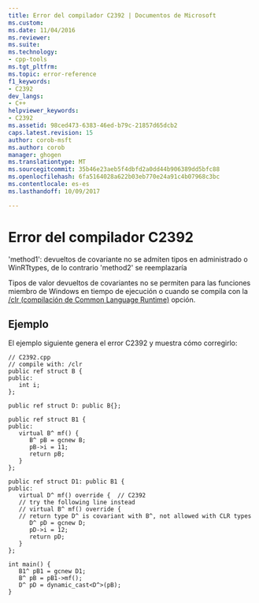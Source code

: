 ```yaml
---
title: Error del compilador C2392 | Documentos de Microsoft
ms.custom: 
ms.date: 11/04/2016
ms.reviewer: 
ms.suite: 
ms.technology:
- cpp-tools
ms.tgt_pltfrm: 
ms.topic: error-reference
f1_keywords:
- C2392
dev_langs:
- C++
helpviewer_keywords:
- C2392
ms.assetid: 98ced473-6383-46ed-b79c-21857d65dcb2
caps.latest.revision: 15
author: corob-msft
ms.author: corob
manager: ghogen
ms.translationtype: MT
ms.sourcegitcommit: 35b46e23aeb5f4dbfd2a0dd44b906389dd5bfc88
ms.openlocfilehash: 6fa5164028a622b03eb770e24a91c4b07968c3bc
ms.contentlocale: es-es
ms.lasthandoff: 10/09/2017

---
```

# <a name="compiler-error-c2392"></a>Error del compilador C2392
'method1': devueltos de covariante no se admiten tipos en administrado o WinRTtypes, de lo contrario 'method2' se reemplazaría  
  
 Tipos de valor devueltos de covariantes no se permiten para las funciones miembro de Windows en tiempo de ejecución o cuando se compila con la [/clr (compilación de Common Language Runtime)](../../build/reference/clr-common-language-runtime-compilation.md) opción.  
  
## <a name="example"></a>Ejemplo  
 El ejemplo siguiente genera el error C2392 y muestra cómo corregirlo:  
  
```  
// C2392.cpp  
// compile with: /clr  
public ref struct B {  
public:  
   int i;  
};  
  
public ref struct D: public B{};  
  
public ref struct B1 {  
public:  
   virtual B^ mf() {  
      B^ pB = gcnew B;  
      pB->i = 11;  
      return pB;  
   }  
};  
  
public ref struct D1: public B1 {  
public:  
   virtual D^ mf() override {  // C2392  
   // try the following line instead  
   // virtual B^ mf() override {  
   // return type D^ is covariant with B^, not allowed with CLR types  
      D^ pD = gcnew D;  
      pD->i = 12;  
      return pD;  
   }  
};  
  
int main() {  
   B1^ pB1 = gcnew D1;  
   B^ pB = pB1->mf();  
   D^ pD = dynamic_cast<D^>(pB);  
}  
```
